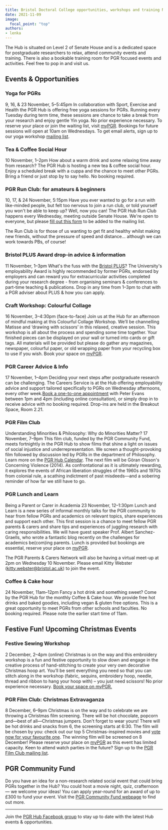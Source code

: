```yaml
---
title: Bristol Doctoral College opportunities, workshops and training November - December 2021
date: 2021-11-09
image:
  focal_point: "top"
authors:
- lenka
---
```


The Hub is situated on Level 2 of Senate House and is a dedicated space for postgraduate researchers to relax, attend community events and training.  There is also a bookable training room for PGR focused events and activities. Feel free to pop in and visit us.

<!--more-->

## Events & Opportunities

### Yoga for PGRs
9, 16, & 23 November, 5–5:45pm
In collaboration with Sport, Exercise and Health the PGR Hub is offering free yoga sessions for PGRs. Running every Tuesday during term time, these sessions are chance to take a break from your research and enjoy gentle Yin yoga. No prior experience necessary. To reserve your place or join the waiting list, visit [myPGR](https://engage.bristol.ac.uk/students/events/search?Text=Yoga&EventType=&LocationType=&Location=). Bookings for future sessions will open at 10am on Wednesdays. To get email alerts, sign up to our yoga workshop [mailing list](https://mailchi.mp/bristol.ac.uk/yoga-workshop-alerts).

### Tea & Coffee Social Hour
10 November, 1–2pm
How about a warm drink and some relaxing time away from research? The PGR Hub is hosting a new tea & coffee social hour. Enjoy a scheduled break with a cuppa and the chance to meet other PGRs. Bring a friend or just stop by to say hello. No booking required.

### PGR Run Club: for amateurs & beginners
10, 17, & 24 November, 5:15pm
Have you ever wanted to go for a run with like-minded people, but felt too nervous to join a run club, or told yourself you won't be able to keep up? Well, now you can! The PGR Hub Run Club happens every Wednesday, meeting outside Senate House. We're open to everyone, but please [fill out this form](https://forms.office.com/pages/responsepage.aspx?id=MH_ksn3NTkql2rGM8aQVG4BS_GuWM1ZJi6bNW8htDBNUMzZKTzdMQkozQlFWSTgwS0VFNkNGUzNTVC4u) to be added to the mailing list.

The Run Club is for those of us wanting to get fit and healthy whilst making new friends, without the pressure of speed and distance... although we can work towards PBs, of course!

### Bristol PLUS Award drop-in advice & information
11 November, 1–3pm
What's the fuss with the [Bristol PLUS](https://engage.bristol.ac.uk/docs/711/Bristol-PLUS-Award.pdf?studentSiteId=4)? The University's employability Award is highly recommended by former PGRs, endorsed by employers and can reward you for extracurricular activities completed during your research degree - from organising seminars & conferences to part-time teaching & publications. Drop in any time from 1–3pm to chat with a PGR adviser about PLUS & how you can apply. 

### Craft Workshop: Colourful Collage
16 November, 3–4:30pm (face-to-face)
Join us at the Hub for an afternoon of mindful making at this Colourful Collage Workshop. We’ll be channelling Matisse and ‘drawing with scissors’ in this relaxed, creative session. This workshop is all about the process and spending some time together. Your finished pieces can be displayed on your wall or turned into cards or gift tags. All materials will be provided but please do gather any magazines, newspaper, colourful paper, or old wrapping paper from your recycling box to use if you wish. Book your space on [myPGR](https://engage.bristol.ac.uk/students/events/detail/612686).

### PGR Career Advice & Info
17 November, 1–4pm
Deciding your next steps after postgraduate research can be challenging. The Careers Service is at the Hub offering employability advice and support tailored specifically to PGRs on Wednesday afternoons, every other week.[Book a one-to-one appointment](https://engage.bristol.ac.uk/s/careers/appointments/app/topic/37?workGroupIds=130&siteId=4) with Peter Evans between 1pm and 4pm (including online consultation), or simply drop in to receive advice with no booking required. Drop-ins are held in the Breakout Space, Room 2.21.

### PGR Film Club
Understanding Minorities & Philosophy: Why do Minorities Matter?
17 November, 7–9pm
This film club, funded by the PGR Community Fund, meets fortnightly in the PGR Hub to show films that shine a light on issues of social injustice and underrepresentation. We screen a thought-provoking film followed by discussion led by PGRs in the department of Philosophy. Learn more on the [PGR Hub Calendar](https://uob.sharepoint.com/sites/bristol-doctoral-college/_layouts/15/Event.aspx?ListGuid=ca03ab02-99e1-4ce0-a45f-3eb8c47b498a&ItemId=90). The next film will be Göran Olsson's Concerning Violence (2014). As confrontational as it is ultimately rewarding, it explores the events of African liberation struggles of the 1960s and 1970s from colonial rule, a scathing indictment of past misdeeds—and a sobering reminder of how far we still have to go. 

### PGR Lunch and Learn
Being a Parent or Carer in Academia
23 November, 12–1:30pm
Lunch and Learn is a new series of informal monthly talks for the PGR community to hear from fellow PGRs and academics on relevant topics, share experiences and support each other. This first session is a chance to meet fellow PGR parents & carers and share tips and experiences of juggling research with caring responsibilities. We will have guest speaker Prof. Albert Sanchez-Graells, who wrote a fantastic blog recently on the challenges for academics be(com)ing parents. Lunch is provided but bookings are essential, reserve your place on [myPGR](https://engage.bristol.ac.uk/students/events/detail/617560).

The PGR Parents & Carers Network will also be having a virtual meet-up at 2pm on Wednesday 10 November. Please email Kitty Webster (kitty.webster@bristol.ac.uk) to join the event.

### Coffee & Cake hour
24 November, 11am–12pm
Fancy a hot drink and something sweet? Come by the PGR Hub for the monthly Coffee & Cake hour. We provide free hot drinks and baked goodies, including vegan & gluten free options. This is a great opportunity to meet PGRs from other schools and faculties. No booking required.
Please note the earlier start time of 11am.

## Festive Fun! Upcoming Christmas Events

### Festive Sewing Workshop
2 December, 2–4pm (online)
Christmas is on the way and this embroidery workshop is a fun and festive opportunity to slow down and engage in the creative process of hand-stitching to create your very own decorative Christmas hoop art. You’ll be sent everything you need so that you can stitch along in the workshop (fabric, sequins, embroidery hoop, needle, thread and ribbon to hang your hoop with) – you just need scissors! 
No prior experience necessary. [Book your space on myPGR.](https://engage.bristol.ac.uk/students/events/detail/616463)

### PGR Film Club: Christmas Extravaganza
8 December, 6–9pm
Christmas is on the way and to celebrate we are throwing a Christmas film screening. There will be hot chocolate, popcorn and⁠—best of all—Christmas jumpers. Don't forget to wear yours! There will be hot drinks and snacks from 6, the screening starts at 6:30. The film will be chosen by you: check out our top 5 Christmas-inspired movies and [vote now for your favourite one](https://forms.office.com/Pages/ResponsePage.aspx?id=MH_ksn3NTkql2rGM8aQVG9I2oJaUstBMvFaDo13u_PxUOU1aU1RNMlo0QlFGM0xQOUdHTEI1NFA2VS4u). The winning film will be screened on 8 December! Please reserve your place on [myPGR](https://engage.bristol.ac.uk/students/events/detail/617441) as this event has limited capacity.  Keen to attend watch parties in the future? Sign up to the [PGR Film Club mailing list](https://bristol.us8.list-manage.com/subscribe?u=30ee75cf2bd334380a7a25cd5&id=c04ffb39fd).

## PGR Community Fund

Do you have an idea for a non-research related social event that could bring PGRs together in the Hub? You could host a movie night, quiz, crafternoon — we welcome your ideas! You can apply year-round for an award of up to £300 to fund your event.
Visit the [PGR Community Fund webpage](http://www.bristol.ac.uk/doctoral-college/current-research-students/pgr-funds/pgr-community-fund/) to find out more.


---------------------------------------

Join the [PGR Hub Facebook group](https://www.facebook.com/groups/pgrhub/) to stay up to date with the latest Hub events & opportunities.